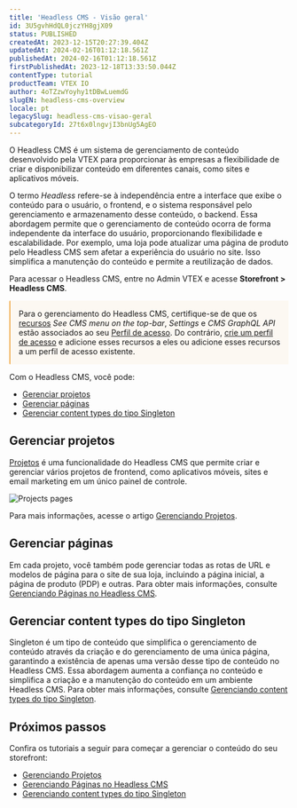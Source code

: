```yaml
---
title: 'Headless CMS - Visão geral'
id: 3U5gvhHdQL0jczYH8gjX09
status: PUBLISHED
createdAt: 2023-12-15T20:27:39.404Z
updatedAt: 2024-02-16T01:12:18.561Z
publishedAt: 2024-02-16T01:12:18.561Z
firstPublishedAt: 2023-12-18T13:33:50.044Z
contentType: tutorial
productTeam: VTEX IO
author: 4oTZzwYoyhy1tDBwLuemdG
slugEN: headless-cms-overview
locale: pt
legacySlug: headless-cms-visao-geral
subcategoryId: 27t6x0lngvjI3bnUg5AgEO
---
```


O Headless CMS é um sistema de gerenciamento de conteúdo desenvolvido pela VTEX para proporcionar às empresas a flexibilidade de criar e disponibilizar conteúdo em diferentes canais, como sites e aplicativos móveis.

O termo *Headless* refere-se à independência entre a interface que exibe o conteúdo para o usuário, o frontend, e o sistema responsável pelo gerenciamento e armazenamento desse conteúdo, o backend. Essa abordagem permite que o gerenciamento de conteúdo ocorra de forma independente da interface do usuário, proporcionando flexibilidade e escalabilidade. Por exemplo, uma loja pode atualizar uma página de produto pelo Headless CMS sem afetar a experiência do usuário no site. Isso simplifica a manutenção do conteúdo e permite a reutilização de dados.

Para acessar o Headless CMS, entre no Admin VTEX e acesse **Storefront > Headless CMS**.

<div style="background-color:#FCF8F2; border-left: 2px solid #F0AD4E; border-top-left-radius: 2px; border-bottom-left-radius: 2px; padding: 15px; margin-bottom: 10px">
  Para o gerenciamento do Headless CMS, certifique-se de que os <a href="https://help.vtex.com/pt/tutorial/license-manager-resources--3q6ztrC8YynQf6rdc6euk3">recursos</a> <i>See CMS menu on the top-bar</i>, <i>Settings</i> e <i>CMS GraphQL API</i> estão associados ao seu <a href="https://help.vtex.com/pt/tutorial/roles--7HKK5Uau2H6wxE1rH5oRbc?&utm_source=autocomplete">Perfil de acesso</a>. Do contrário, <a href="https://help.vtex.com/pt/tutorial/roles--7HKK5Uau2H6wxE1rH5oRbc#criando-um-perfil-de-acesso"> crie um perfil de acesso</a> e adicione esses recursos a eles ou adicione esses recursos a um perfil de acesso existente.
</div>

Com o Headless CMS, você pode:

- [Gerenciar projetos](#gerenciar-projetos)
- [Gerenciar páginas](#gerenciar-páginas)
- [Gerenciar content types do tipo Singleton](#gerenciar-content-types-do-tipo-singleton)

## Gerenciar projetos

[Projetos](https://help.vtex.com/pt/tutorial/managing-projects--42IpDFqTVTESH8DCypJMPM) é uma funcionalidade do Headless CMS que permite criar e gerenciar vários projetos de frontend, como aplicativos móveis, sites e email marketing em um único painel de controle.

![Projects pages](https://images.ctfassets.net/alneenqid6w5/5sXlS9M78whzUVdSxJiKpX/b5bd29ece472c96fceb0aefb71a5365a/projects-one-pt-certo.gif)

Para mais informações, acesse o artigo [Gerenciando Projetos](https://help.vtex.com/en/tutorial/managing-projects--42IpDFqTVTESH8DCypJMPM).

## Gerenciar páginas
Em cada projeto, você também pode gerenciar todas as rotas de URL e modelos de página para o site de sua loja, incluindo a página inicial, a página de produto (PDP) e outras. Para obter mais informações, consulte [Gerenciando Páginas no Headless CMS](https://help.vtex.com/en/tutorial/managing-pages--3DO6rBhZ1p3zndnFu5BgRt).

## Gerenciar content types do tipo Singleton
Singleton é um tipo de conteúdo que simplifica o gerenciamento de conteúdo através da criação e do gerenciamento de uma única página, garantindo a existência de apenas uma versão desse tipo de conteúdo no Headless CMS. Essa abordagem aumenta a confiança no conteúdo e simplifica a criação e a manutenção do conteúdo em um ambiente Headless CMS.  Para obter mais informações, consulte [Gerenciando content types do tipo Singleton](https://help.vtex.com/en/tutorial/managing-singleton-content-types--VBibMN1BqV2OFmavUFCdo).

## Próximos passos
Confira os tutoriais a seguir para começar a gerenciar o conteúdo do seu storefront:

- [Gerenciando Projetos](https://help.vtex.com/en/tutorial/managing-projects--42IpDFqTVTESH8DCypJMPM)
- [Gerenciando Páginas no Headless CMS](https://help.vtex.com/en/tutorial/managing-pages--3DO6rBhZ1p3zndnFu5BgRt)
- [Gerenciando content types do tipo Singleton](https://help.vtex.com/en/tutorial/managing-singleton-content-types--VBibMN1BqV2OFmavUFCdo)
